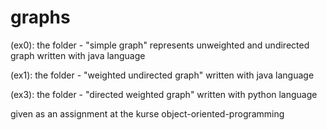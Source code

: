 # graphs

(ex0): 
    the folder - "simple graph" represents unweighted and undirected graph written with java language

(ex1):
    the folder - "weighted undirected graph" written with java language

(ex3):
    the folder - "directed weighted graph" written with python language

given as an assignment at the kurse object-oriented-programming
